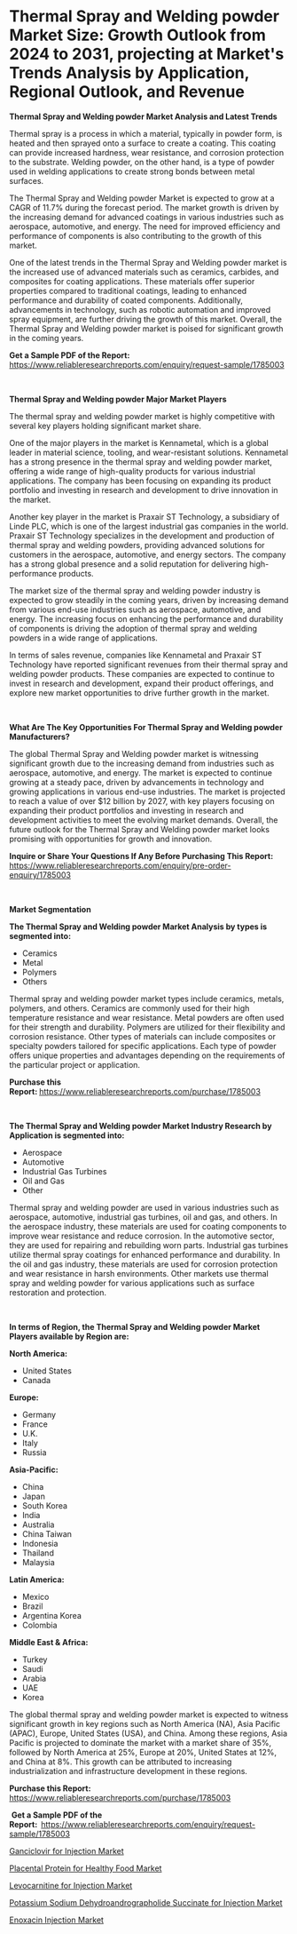 <p><h1>Thermal Spray and Welding powder Market Size: Growth Outlook from 2024 to 2031, projecting at Market's Trends Analysis by Application, Regional Outlook, and Revenue</h1></p><p><strong>Thermal Spray and Welding powder Market Analysis and Latest Trends</strong></p>
<p><p>Thermal spray is a process in which a material, typically in powder form, is heated and then sprayed onto a surface to create a coating. This coating can provide increased hardness, wear resistance, and corrosion protection to the substrate. Welding powder, on the other hand, is a type of powder used in welding applications to create strong bonds between metal surfaces.</p><p>The Thermal Spray and Welding powder Market is expected to grow at a CAGR of 11.7% during the forecast period. The market growth is driven by the increasing demand for advanced coatings in various industries such as aerospace, automotive, and energy. The need for improved efficiency and performance of components is also contributing to the growth of this market.</p><p>One of the latest trends in the Thermal Spray and Welding powder market is the increased use of advanced materials such as ceramics, carbides, and composites for coating applications. These materials offer superior properties compared to traditional coatings, leading to enhanced performance and durability of coated components. Additionally, advancements in technology, such as robotic automation and improved spray equipment, are further driving the growth of this market. Overall, the Thermal Spray and Welding powder market is poised for significant growth in the coming years.</p></p>
<p><strong>Get a Sample PDF of the Report:&nbsp;</strong> <a href="https://www.reliableresearchreports.com/enquiry/request-sample/1785003">https://www.reliableresearchreports.com/enquiry/request-sample/1785003</a></p>
<p>&nbsp;</p>
<p><strong>Thermal Spray and Welding powder Major Market Players</strong></p>
<p><p>The thermal spray and welding powder market is highly competitive with several key players holding significant market share. </p><p>One of the major players in the market is Kennametal, which is a global leader in material science, tooling, and wear-resistant solutions. Kennametal has a strong presence in the thermal spray and welding powder market, offering a wide range of high-quality products for various industrial applications. The company has been focusing on expanding its product portfolio and investing in research and development to drive innovation in the market.</p><p>Another key player in the market is Praxair ST Technology, a subsidiary of Linde PLC, which is one of the largest industrial gas companies in the world. Praxair ST Technology specializes in the development and production of thermal spray and welding powders, providing advanced solutions for customers in the aerospace, automotive, and energy sectors. The company has a strong global presence and a solid reputation for delivering high-performance products.</p><p>The market size of the thermal spray and welding powder industry is expected to grow steadily in the coming years, driven by increasing demand from various end-use industries such as aerospace, automotive, and energy. The increasing focus on enhancing the performance and durability of components is driving the adoption of thermal spray and welding powders in a wide range of applications.</p><p>In terms of sales revenue, companies like Kennametal and Praxair ST Technology have reported significant revenues from their thermal spray and welding powder products. These companies are expected to continue to invest in research and development, expand their product offerings, and explore new market opportunities to drive further growth in the market.</p></p>
<p>&nbsp;</p>
<p><strong>What Are The Key Opportunities For Thermal Spray and Welding powder Manufacturers?</strong></p>
<p><p>The global Thermal Spray and Welding powder market is witnessing significant growth due to the increasing demand from industries such as aerospace, automotive, and energy. The market is expected to continue growing at a steady pace, driven by advancements in technology and growing applications in various end-use industries. The market is projected to reach a value of over $12 billion by 2027, with key players focusing on expanding their product portfolios and investing in research and development activities to meet the evolving market demands. Overall, the future outlook for the Thermal Spray and Welding powder market looks promising with opportunities for growth and innovation.</p></p>
<p><strong>Inquire or Share Your Questions If Any Before Purchasing This Report:</strong> <a href="https://www.reliableresearchreports.com/enquiry/pre-order-enquiry/1785003">https://www.reliableresearchreports.com/enquiry/pre-order-enquiry/1785003</a></p>
<p>&nbsp;</p>
<p><strong>Market Segmentation</strong></p>
<p><strong>The Thermal Spray and Welding powder Market Analysis by types is segmented into:</strong></p>
<p><ul><li>Ceramics</li><li>Metal</li><li>Polymers</li><li>Others</li></ul></p>
<p><p>Thermal spray and welding powder market types include ceramics, metals, polymers, and others. Ceramics are commonly used for their high temperature resistance and wear resistance. Metal powders are often used for their strength and durability. Polymers are utilized for their flexibility and corrosion resistance. Other types of materials can include composites or specialty powders tailored for specific applications. Each type of powder offers unique properties and advantages depending on the requirements of the particular project or application.</p></p>
<p><strong>Purchase this Report:&nbsp;</strong><a href="https://www.reliableresearchreports.com/purchase/1785003">https://www.reliableresearchreports.com/purchase/1785003</a></p>
<p>&nbsp;</p>
<p><strong>The Thermal Spray and Welding powder Market Industry Research by Application is segmented into:</strong></p>
<p><ul><li>Aerospace</li><li>Automotive</li><li>Industrial Gas Turbines</li><li>Oil and Gas</li><li>Other</li></ul></p>
<p><p>Thermal spray and welding powder are used in various industries such as aerospace, automotive, industrial gas turbines, oil and gas, and others. In the aerospace industry, these materials are used for coating components to improve wear resistance and reduce corrosion. In the automotive sector, they are used for repairing and rebuilding worn parts. Industrial gas turbines utilize thermal spray coatings for enhanced performance and durability. In the oil and gas industry, these materials are used for corrosion protection and wear resistance in harsh environments. Other markets use thermal spray and welding powder for various applications such as surface restoration and protection.</p></p>
<p>&nbsp;</p>
<p><strong>In terms of Region, the Thermal Spray and Welding powder Market Players available by Region are:</strong></p>
<p>
    <p> <strong> North America: </strong>
        <ul>
            <li>United States</li>
            <li>Canada</li>
        </ul>
        </p> 
    <p> <strong> Europe: </strong>
        <ul>
            <li>Germany</li>
            <li>France</li>
            <li>U.K.</li>
            <li>Italy</li>
            <li>Russia</li>
        </ul>
        </p> 
    <p> <strong> Asia-Pacific: </strong>
        <ul>
            <li>China</li>
            <li>Japan</li>
            <li>South Korea</li>
            <li>India</li>
            <li>Australia</li>
            <li>China Taiwan</li>
            <li>Indonesia</li>
            <li>Thailand</li>
            <li>Malaysia</li>
        </ul>
        </p> 
    <p> <strong> Latin America: </strong>
        <ul>
            <li>Mexico</li>
            <li>Brazil</li>
            <li>Argentina Korea</li>
            <li>Colombia</li>
        </ul>
        </p> 
    <p> <strong> Middle East & Africa: </strong>
        <ul>
            <li>Turkey</li>
            <li>Saudi</li>
            <li>Arabia</li>
            <li>UAE</li>
            <li>Korea</li>
        </ul>
    </p>
    </p>
<p><p>The global thermal spray and welding powder market is expected to witness significant growth in key regions such as North America (NA), Asia Pacific (APAC), Europe, United States (USA), and China. Among these regions, Asia Pacific is projected to dominate the market with a market share of 35%, followed by North America at 25%, Europe at 20%, United States at 12%, and China at 8%. This growth can be attributed to increasing industrialization and infrastructure development in these regions.</p></p>
<p><strong>Purchase this Report: </strong><a href="https://www.reliableresearchreports.com/purchase/1785003">https://www.reliableresearchreports.com/purchase/1785003</a></p>
<p>&nbsp;<strong>Get a Sample PDF of the Report:&nbsp;&nbsp;</strong><a href="https://www.reliableresearchreports.com/enquiry/request-sample/1785003">https://www.reliableresearchreports.com/enquiry/request-sample/1785003</a></p>
<p><strong></strong></p>
<p><p><a href="https://medium.com/@ralphstone665/ganciclovir-for-injection-market-analysis-and-sze-forecasted-for-period-from-2024-to-2031-2ad008a30322">Ganciclovir for Injection Market</a></p><p><a href="https://medium.com/@ralphstone665/placental-protein-for-healthy-food-market-trends-and-market-analysis-forecasted-for-period-26626c80e1ec">Placental Protein for Healthy Food Market</a></p><p><a href="https://medium.com/@ralphstone665/levocarnitine-for-injection-market-size-market-outlook-and-market-forecast-2024-to-2031-3c1496183b67">Levocarnitine for Injection Market</a></p><p><a href="https://medium.com/@ralphstone665/potassium-sodium-dehydroandrographolide-succinate-for-injection-market-size-reveals-the-best-9c5b445b1aae">Potassium Sodium Dehydroandrographolide Succinate for Injection Market</a></p><p><a href="https://medium.com/@ralphstone665/enoxacin-injection-market-exploring-market-share-market-trends-and-future-growth-9b0a84f5c629">Enoxacin Injection Market</a></p></p>